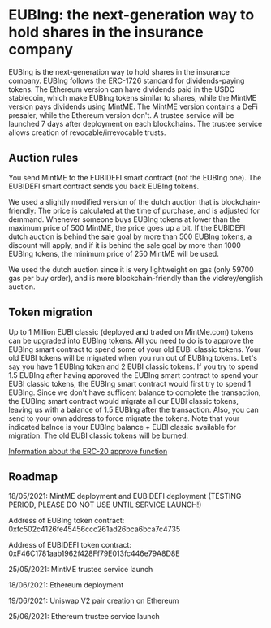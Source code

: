 # EUBIng: the next-generation way to hold shares in the insurance company

EUBIng is the next-generation way to hold shares in the insurance company. EUBIng follows the ERC-1726 standard for dividends-paying tokens.
The Ethereum version can have dividends paid in the USDC stablecoin, which make EUBIng tokens similar to shares, while the MintME version pays dividends using MintME.
The MintME version contains a DeFi presaler, while the Ethereum version don't. A trustee service will be launched 7 days after deployment on each blockchains.
The trustee service allows creation of revocable/irrevocable trusts.

## Auction rules

You send MintME to the EUBIDEFI smart contract (not the EUBIng one). The EUBIDEFI smart contract sends you back EUBIng tokens.

We used a slightly modified version of the dutch auction that is blockchain-friendly: The price is calculated at the time of purchase, and is adjusted for demmand. Whenever someone buys EUBIng tokens at lower than the maximum price of 500 MintME, the price goes up a bit. If the EUBIDEFI dutch auction is behind the sale goal by more than 500 EUBIng tokens, a discount will apply, and if it is behind the sale goal by more than 1000 EUBIng tokens, the minimum price of 250 MintME will be used.

We used the dutch auction since it is very lightweight on gas (only 59700 gas per buy order), and is more blockchain-friendly than the vickrey/english auction.

## Token migration

Up to 1 Million EUBI classic (deployed and traded on MintMe.com) tokens can be upgraded into EUBIng tokens. All you need to do is to approve the EUBIng smart contract to spend some of your old EUBI classic tokens. Your old EUBI tokens will be migrated when you run out of EUBIng tokens. Let's say you have 1 EUBIng token and 2 EUBI classic tokens. If you try to spend 1.5 EUBIng after having approved the EUBIng smart contract to spend your EUBI classic tokens, the EUBIng smart contract would first try to spend 1 EUBIng. Since we don't have sufficent balance to complete the transaction, the EUBIng smart contract would migrate all our EUBI classic tokens, leaving us with a balance of 1.5 EUBIng after the transaction. Also, you can send to your own address to force migrate the tokens. Note that your indicated balnce is your EUBIng balance + EUBI classic available for migration. The old EUBI classic tokens will be burned.

[Information about the ERC-20 approve function](https://docs.openzeppelin.com/contracts/2.x/api/token/erc20#IERC20-approve-address-uint256-)

## Roadmap

18/05/2021: MintME deployment and EUBIDEFI deployment (TESTING PERIOD, PLEASE DO NOT USE UNTIL SERVICE LAUNCH!)

Address of EUBIng token contract: 0xfc502c4126fe45456ccc261ad26bca6bca7c4735

Address of EUBIDEFI token contract: 0xF46C1781aab1962f428Ff79E013fc446e79A8D8E

25/05/2021: MintME trustee service launch

18/06/2021: Ethereum deployment

19/06/2021: Uniswap V2 pair creation on Ethereum

25/06/2021: Ethereum trustee service launch
